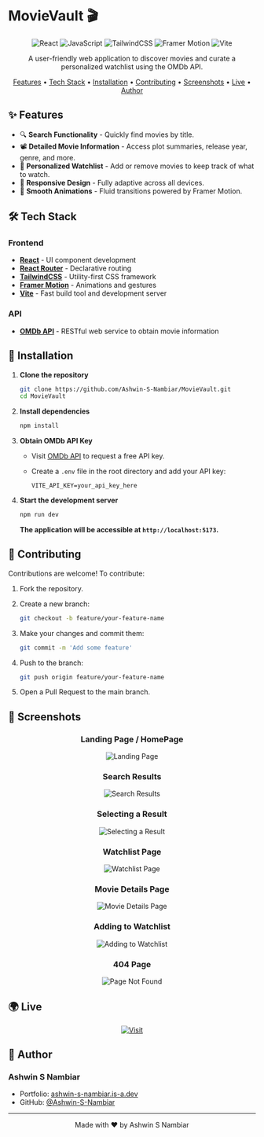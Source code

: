 # MovieVault 🎬

<div align="center">

![React](https://img.shields.io/badge/React-20232A?style=for-the-badge&logo=react&logoColor=61DAFB)
![JavaScript](https://img.shields.io/badge/JavaScript-F7DF1E?style=for-the-badge&logo=javascript&logoColor=black)
![TailwindCSS](https://img.shields.io/badge/Tailwind_CSS-38B2AC?style=for-the-badge&logo=tailwind-css&logoColor=white)
![Framer Motion](https://img.shields.io/badge/Framer_Motion-0055FF?style=for-the-badge&logo=framer&logoColor=white)
![Vite](https://img.shields.io/badge/Vite-646CFF?style=for-the-badge&logo=vite&logoColor=white)

A user-friendly web application to discover movies and curate a personalized watchlist using the OMDb API.

[Features](#-features) • [Tech Stack](#-tech-stack) • [Installation](#-installation) • [Contributing](#-contributing) • [Screenshots](#-screenshots) • [Live](#-live) • [Author](#-author)

</div>

## ✨ Features

- 🔍 **Search Functionality** - Quickly find movies by title.
- 📽️ **Detailed Movie Information** - Access plot summaries, release year, genre, and more.
- 📝 **Personalized Watchlist** - Add or remove movies to keep track of what to watch.
- 📱 **Responsive Design** - Fully adaptive across all devices.
- 🎨 **Smooth Animations** - Fluid transitions powered by Framer Motion.

## 🛠 Tech Stack

### Frontend
- **[React](https://reactjs.org/)** - UI component development
- **[React Router](https://reactrouter.com/)** - Declarative routing
- **[TailwindCSS](https://tailwindcss.com/)** - Utility-first CSS framework
- **[Framer Motion](https://www.framer.com/motion/)** - Animations and gestures
- **[Vite](https://vitejs.dev/)** - Fast build tool and development server

### API
- **[OMDb API](https://www.omdbapi.com/)** - RESTful web service to obtain movie information

## 🚀 Installation

1. **Clone the repository**

   ```bash
   git clone https://github.com/Ashwin-S-Nambiar/MovieVault.git
   cd MovieVault
   ```

2. **Install dependencies**

   ```bash
   npm install
   ```

3. **Obtain OMDb API Key**  
   - Visit [OMDb API](https://www.omdbapi.com/) to request a free API key.
   - Create a `.env` file in the root directory and add your API key:

     ```
     VITE_API_KEY=your_api_key_here
     ```

4. **Start the development server**

   ```bash
   npm run dev
   ```
   **The application will be accessible at `http://localhost:5173`.**

## 🤝 Contributing

Contributions are welcome! To contribute:

1. Fork the repository.
2. Create a new branch:

   ```bash
   git checkout -b feature/your-feature-name
   ```

3. Make your changes and commit them:

   ```bash
   git commit -m 'Add some feature'
   ```   

4. Push to the branch:

   ```bash   
   git push origin feature/your-feature-name
   ```

5. Open a Pull Request to the main branch.

## 📸 Screenshots

<div align="center"> 
   
   ### Landing Page / HomePage
   ![Landing Page](./public/screenshots/LandingPage.png)

   ### Search Results
   ![Search Results](./public/screenshots/SearchResults.png)

   ### Selecting a Result
   ![Selecting a Result](./public/screenshots/SearchResultPress.png)

   ### Watchlist Page
   ![Watchlist Page](./public/screenshots/WatchList.png)

   ### Movie Details Page
   ![Movie Details Page](./public/screenshots/MovieDetailsPage.png)

   ### Adding to Watchlist
   ![Adding to Watchlist](./public/screenshots/AddToWatchlist.png)

   ### 404 Page
   ![Page Not Found](./public/screenshots/PageNotFound.png)

</div>

## 🌍 Live

<div align="center">
   
   [![Visit](https://img.shields.io/badge/Visit_Site-000?style=for-the-badge&logo=vercel&logoColor=white)](https://movie-watchlist-fawn-three.vercel.app/)

</div>

## 👤 Author

### Ashwin S Nambiar
- Portfolio: [ashwin-s-nambiar.is-a.dev](https://ashwin-s-nambiar.is-a.dev/)
- GitHub: [@Ashwin-S-Nambiar](https://github.com/Ashwin-S-Nambiar)

---

<div align="center">
Made with ❤️ by Ashwin S Nambiar
</div>
